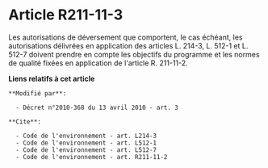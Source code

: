 # Article R211-11-3

Les autorisations de déversement que comportent, le cas échéant, les autorisations délivrées en application des articles L.
214-3, L. 512-1 et L. 512-7 doivent prendre en compte les objectifs du programme et les normes de qualité fixées en
application de l'article R. 211-11-2.

**Liens relatifs à cet article**

	**Modifié par**:

	  - Décret n°2010-368 du 13 avril 2010 - art. 3

	**Cite**:

	  - Code de l'environnement - art. L214-3
	  - Code de l'environnement - art. L512-1
	  - Code de l'environnement - art. L512-7
	  - Code de l'environnement - art. R211-11-2
